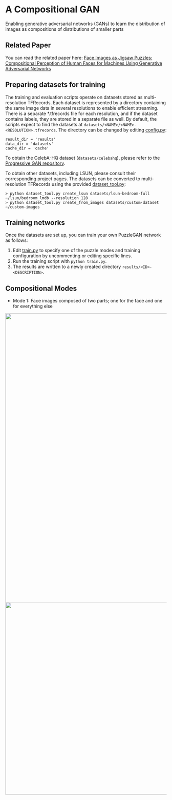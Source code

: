 # A Compositional GAN

Enabling generative adversarial networks (GANs) to learn the distribution of images as compositions of distributions of smaller parts

## Related Paper
You can read the related paper here: [Face Images as Jigsaw Puzzles: Compositional Perception of Human Faces for Machines Using Generative Adversarial Networks](https://arxiv.org/abs/2103.06331)

## Preparing datasets for training

The training and evaluation scripts operate on datasets stored as multi-resolution TFRecords. Each dataset is represented by a directory containing the same image data in several resolutions to enable efficient streaming. There is a separate *.tfrecords file for each resolution, and if the dataset contains labels, they are stored in a separate file as well. By default, the scripts expect to find the datasets at `datasets/<NAME>/<NAME>-<RESOLUTION>.tfrecords`. The directory can be changed by editing [config.py](./config.py):

```
result_dir = 'results'
data_dir = 'datasets'
cache_dir = 'cache'
```

To obtain the CelebA-HQ dataset (`datasets/celebahq`), please refer to the [Progressive GAN repository](https://github.com/tkarras/progressive_growing_of_gans).

To obtain other datasets, including LSUN, please consult their corresponding project pages. The datasets can be converted to multi-resolution TFRecords using the provided [dataset_tool.py](./dataset_tool.py):

```
> python dataset_tool.py create_lsun datasets/lsun-bedroom-full ~/lsun/bedroom_lmdb --resolution 128
> python dataset_tool.py create_from_images datasets/custom-dataset ~/custom-images
```

## Training networks

Once the datasets are set up, you can train your own PuzzleGAN network as follows:

1. Edit [train.py](./train.py) to specify one of the puzzle modes and training configuration by uncommenting or editing specific lines.
2. Run the training script with `python train.py`.
3. The results are written to a newly created directory `results/<ID>-<DESCRIPTION>`.

## Compositional Modes

* Mode 1: Face images composed of two parts; one for the face and one for everything else
<p align="center">
  <img src="https://github.com/MahlaAb/puzzlegan/blob/master/figures/faces_2parts.jpg" width="900">
  <img src="https://github.com/MahlaAb/puzzlegan/blob/master/figures/faces_2parts_swap_example.png" width="600">
</p>

